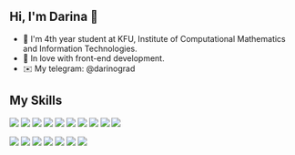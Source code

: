 ## Hi, I'm Darina 👋

<!--
**VinogradovaD/VinogradovaD** is a ✨ _special_ ✨ repository because its `README.md` (this file) appears on your GitHub profile.

Here are some ideas to get you started:

- 🔭 I’m currently working on ...
- 🌱 I’m currently learning ...
- 👯 I’m looking to collaborate on ...
- 🤔 I’m looking for help with ...
- 💬 Ask me about ...
- 📫 How to reach me: ...
- 😄 Pronouns: ...
- ⚡ Fun fact: ...
-->
- 🏫 I'm 4th year student at KFU, Institute of Computational Mathematics and Information Technologies. 
- 💚 In love with front-end development.
- ✉️ My telegram: @darinograd

## My Skills

![](https://img.shields.io/badge/_-HTML5-informational?style=flat&logo=Html5&logoColor=white&color=4AB197)
![](https://img.shields.io/badge/_-CSS3-informational?style=flat&logo=css3&logoColor=white&color=4AB197)
![](https://img.shields.io/badge/_-Bootstrap-informational?style=flat&logo=Bootstrap&logoColor=white&color=4AB197)
![](https://img.shields.io/badge/_-JavaScript(ES5/ES6+)-informational?style=flat&logo=JavaScript&logoColor=white&color=4AB197)
![](https://img.shields.io/badge/_-Vue.js-informational?style=flat&logo=Vue.js&logoColor=white&color=4AB197)
![](https://img.shields.io/badge/_-Node.js-informational?style=flat&logo=Node.js&logoColor=white&color=4AB197)
![](https://img.shields.io/badge/_-Java-informational?style=flat&logo=Java&logoColor=white&color=4AB197)
![](https://img.shields.io/badge/_-SpringBoot-informational?style=flat&logo=Spring&logoColor=white&color=4AB197)
![](https://img.shields.io/badge/_-Spring_Security-informational?style=flat&logo=SpringSecurity&logoColor=white&color=4AB197)
![](https://img.shields.io/badge/_-MySQL-informational?style=flat&logo=MySQL&logoColor=white&color=4AB197)

![](https://img.shields.io/badge/_-IntelliJ_IDEA-informational?style=flat&logo=IntelliJIDEA&logoColor=white&color=4AB197)
![](https://img.shields.io/badge/_-Visual_Studio_Code-informational?style=flat&logo=VisualStudioCode&logoColor=white&color=4AB197)
![](https://img.shields.io/badge/_-Figma-informational?style=flat&logo=Figma&logoColor=white&color=4AB197)
![](https://img.shields.io/badge/_-Heroku-informational?style=flat&logo=Heroku&logoColor=white&color=4AB197)
![](https://img.shields.io/badge/_-Postman-informational?style=flat&logo=Postman&logoColor=white&color=4AB197)
![](https://img.shields.io/badge/_-PowerShell-informational?style=flat&logo=PowerShell&logoColor=white&color=4AB197)
![](https://img.shields.io/badge/_-Git-informational?style=flat&logo=Git&logoColor=white&color=4AB197)
